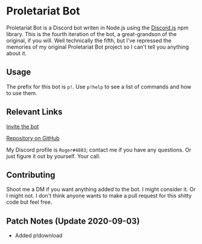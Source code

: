 # Proletariat Bot

Proletariat Bot is a Discord bot writen in Node.js using the [Discord.js](https://discord.js.org/#/) npm library. This is the fourth iteration of the bot, a great-grandson of the original, if you will. Well technically the fifth, but I've repressed the memories of my original Proletariat Bot project so I can't tell you anything about it.

## Usage

The prefix for this bot is `p!`. Use `p!help` to see a list of commands and how to use them.

## Relevant Links

[Invite the bot](https://discord.com/api/oauth2/authorize?client_id=513455833703645184&permissions=388160&scope=bot)

[Repository on GitHub](https://github.com/RogerCronin/Proletariat-Bot)

My Discord profile is `Roger#4803`; contact me if you have any questions. Or just figure it out by yourself. Your call.

## Contributing

Shoot me a DM if you want anything added to the bot. I might consider it. Or I might not.
I don't think anyone wants to make a pull request for this shitty code but feel free.

## Patch Notes (Update 2020-09-03)
 * Added p!download
